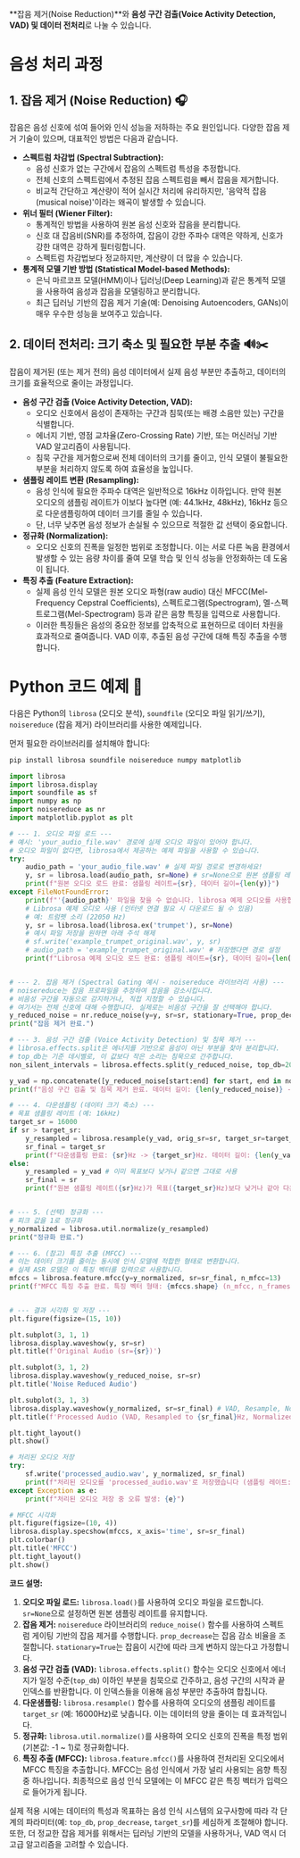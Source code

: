 \*\*잡음 제거(Noise Reduction)\*\*와 **음성 구간 검출(Voice Activity Detection, VAD) 및 데이터 전처리**로 나눌 수 있습니다.

# 음성 처리 과정

## 1\. 잡음 제거 (Noise Reduction) 🎧

잡음은 음성 신호에 섞여 들어와 인식 성능을 저하하는 주요 원인입니다. 다양한 잡음 제거 기술이 있으며, 대표적인 방법은 다음과 같습니다.

  * **스펙트럼 차감법 (Spectral Subtraction):**
      * 음성 신호가 없는 구간에서 잡음의 스펙트럼 특성을 추정합니다.
      * 전체 신호의 스펙트럼에서 추정된 잡음 스펙트럼을 빼서 잡음을 제거합니다.
      * 비교적 간단하고 계산량이 적어 실시간 처리에 유리하지만, '음악적 잡음(musical noise)'이라는 왜곡이 발생할 수 있습니다.
  * **위너 필터 (Wiener Filter):**
      * 통계적인 방법을 사용하여 원본 음성 신호와 잡음을 분리합니다.
      * 신호 대 잡음비(SNR)를 추정하여, 잡음이 강한 주파수 대역은 약하게, 신호가 강한 대역은 강하게 필터링합니다.
      * 스펙트럼 차감법보다 정교하지만, 계산량이 더 많을 수 있습니다.
  * **통계적 모델 기반 방법 (Statistical Model-based Methods):**
      * 은닉 마르코프 모델(HMM)이나 딥러닝(Deep Learning)과 같은 통계적 모델을 사용하여 음성과 잡음을 모델링하고 분리합니다.
      * 최근 딥러닝 기반의 잡음 제거 기술(예: Denoising Autoencoders, GANs)이 매우 우수한 성능을 보여주고 있습니다.

## 2\. 데이터 전처리: 크기 축소 및 필요한 부분 추출 🔊✂️

잡음이 제거된 (또는 제거 전의) 음성 데이터에서 실제 음성 부분만 추출하고, 데이터의 크기를 효율적으로 줄이는 과정입니다.

  * **음성 구간 검출 (Voice Activity Detection, VAD):**
      * 오디오 신호에서 음성이 존재하는 구간과 침묵(또는 배경 소음만 있는) 구간을 식별합니다.
      * 에너지 기반, 영점 교차율(Zero-Crossing Rate) 기반, 또는 머신러닝 기반 VAD 알고리즘이 사용됩니다.
      * 침묵 구간을 제거함으로써 전체 데이터의 크기를 줄이고, 인식 모델이 불필요한 부분을 처리하지 않도록 하여 효율성을 높입니다.
  * **샘플링 레이트 변환 (Resampling):**
      * 음성 인식에 필요한 주파수 대역은 일반적으로 16kHz 이하입니다. 만약 원본 오디오의 샘플링 레이트가 이보다 높다면 (예: 44.1kHz, 48kHz), 16kHz 등으로 다운샘플링하여 데이터 크기를 줄일 수 있습니다.
      * 단, 너무 낮추면 음성 정보가 손실될 수 있으므로 적절한 값 선택이 중요합니다.
  * **정규화 (Normalization):**
      * 오디오 신호의 진폭을 일정한 범위로 조정합니다. 이는 서로 다른 녹음 환경에서 발생할 수 있는 음량 차이를 줄여 모델 학습 및 인식 성능을 안정화하는 데 도움이 됩니다.
  * **특징 추출 (Feature Extraction):**
      * 실제 음성 인식 모델은 원본 오디오 파형(raw audio) 대신 MFCC(Mel-Frequency Cepstral Coefficients), 스펙트로그램(Spectrogram), 멜-스펙트로그램(Mel-Spectrogram) 등과 같은 음향 특징을 입력으로 사용합니다.
      * 이러한 특징들은 음성의 중요한 정보를 압축적으로 표현하므로 데이터 차원을 효과적으로 줄여줍니다. VAD 이후, 추출된 음성 구간에 대해 특징 추출을 수행합니다.

# Python 코드 예제 🐍

다음은 Python의 `librosa` (오디오 분석), `soundfile` (오디오 파일 읽기/쓰기), `noisereduce` (잡음 제거) 라이브러리를 사용한 예제입니다.

먼저 필요한 라이브러리를 설치해야 합니다:

```bash
pip install librosa soundfile noisereduce numpy matplotlib
```

```python
import librosa
import librosa.display
import soundfile as sf
import numpy as np
import noisereduce as nr
import matplotlib.pyplot as plt

# --- 1. 오디오 파일 로드 ---
# 예시: 'your_audio_file.wav' 경로에 실제 오디오 파일이 있어야 합니다.
# 오디오 파일이 없다면, librosa에서 제공하는 예제 파일을 사용할 수 있습니다.
try:
    audio_path = 'your_audio_file.wav' # 실제 파일 경로로 변경하세요!
    y, sr = librosa.load(audio_path, sr=None) # sr=None으로 원본 샘플링 레이트 유지
    print(f"원본 오디오 로드 완료: 샘플링 레이트={sr}, 데이터 길이={len(y)}")
except FileNotFoundError:
    print(f"'{audio_path}' 파일을 찾을 수 없습니다. librosa 예제 오디오를 사용합니다.")
    # Librosa 예제 오디오 사용 (인터넷 연결 필요 시 다운로드 될 수 있음)
    # 예: 트럼펫 소리 (22050 Hz)
    y, sr = librosa.load(librosa.ex('trumpet'), sr=None)
    # 예시 파일 저장을 원하면 아래 주석 해제
    # sf.write('example_trumpet_original.wav', y, sr)
    # audio_path = 'example_trumpet_original.wav' # 저장했다면 경로 설정
    print(f"Librosa 예제 오디오 로드 완료: 샘플링 레이트={sr}, 데이터 길이={len(y)}")


# --- 2. 잡음 제거 (Spectral Gating 예시 - noisereduce 라이브러리 사용) ---
# noisereduce는 잡음 프로파일을 추정하여 잡음을 감소시킵니다.
# 비음성 구간을 자동으로 감지하거나, 직접 지정할 수 있습니다.
# 여기서는 전체 신호에 대해 수행합니다. 실제로는 비음성 구간을 잘 선택해야 합니다.
y_reduced_noise = nr.reduce_noise(y=y, sr=sr, stationary=True, prop_decrease=0.8)
print("잡음 제거 완료.")

# --- 3. 음성 구간 검출 (Voice Activity Detection) 및 침묵 제거 ---
# librosa.effects.split은 에너지를 기반으로 음성이 아닌 부분을 찾아 분리합니다.
# top_db는 기준 데시벨로, 이 값보다 작은 소리는 침묵으로 간주합니다.
non_silent_intervals = librosa.effects.split(y_reduced_noise, top_db=20) # top_db 값은 조절 필요

y_vad = np.concatenate([y_reduced_noise[start:end] for start, end in non_silent_intervals])
print(f"음성 구간 검출 및 침묵 제거 완료. 데이터 길이: {len(y_reduced_noise)} -> {len(y_vad)}")

# --- 4. 다운샘플링 (데이터 크기 축소) ---
# 목표 샘플링 레이트 (예: 16kHz)
target_sr = 16000
if sr > target_sr:
    y_resampled = librosa.resample(y_vad, orig_sr=sr, target_sr=target_sr)
    sr_final = target_sr
    print(f"다운샘플링 완료: {sr}Hz -> {target_sr}Hz. 데이터 길이: {len(y_vad)} -> {len(y_resampled)}")
else:
    y_resampled = y_vad # 이미 목표보다 낮거나 같으면 그대로 사용
    sr_final = sr
    print(f"원본 샘플링 레이트({sr}Hz)가 목표({target_sr}Hz)보다 낮거나 같아 다운샘플링을 수행하지 않았습니다.")


# --- 5. (선택) 정규화 ---
# 피크 값을 1로 정규화
y_normalized = librosa.util.normalize(y_resampled)
print("정규화 완료.")

# --- 6. (참고) 특징 추출 (MFCC) ---
# 이는 데이터 크기를 줄이는 동시에 인식 모델에 적합한 형태로 변환합니다.
# 실제 ASR 모델은 이 특징 벡터를 입력으로 사용합니다.
mfccs = librosa.feature.mfcc(y=y_normalized, sr=sr_final, n_mfcc=13)
print(f"MFCC 특징 추출 완료. 특징 벡터 형태: {mfccs.shape} (n_mfcc, n_frames)")


# --- 결과 시각화 및 저장 ---
plt.figure(figsize=(15, 10))

plt.subplot(3, 1, 1)
librosa.display.waveshow(y, sr=sr)
plt.title(f'Original Audio (sr={sr})')

plt.subplot(3, 1, 2)
librosa.display.waveshow(y_reduced_noise, sr=sr)
plt.title('Noise Reduced Audio')

plt.subplot(3, 1, 3)
librosa.display.waveshow(y_normalized, sr=sr_final) # VAD, Resample, Normalize 적용된 최종 결과
plt.title(f'Processed Audio (VAD, Resampled to {sr_final}Hz, Normalized)')

plt.tight_layout()
plt.show()

# 처리된 오디오 저장
try:
    sf.write('processed_audio.wav', y_normalized, sr_final)
    print(f"처리된 오디오를 'processed_audio.wav'로 저장했습니다 (샘플링 레이트: {sr_final}Hz).")
except Exception as e:
    print(f"처리된 오디오 저장 중 오류 발생: {e}")

# MFCC 시각화
plt.figure(figsize=(10, 4))
librosa.display.specshow(mfccs, x_axis='time', sr=sr_final)
plt.colorbar()
plt.title('MFCC')
plt.tight_layout()
plt.show()

```

**코드 설명:**

1.  **오디오 파일 로드:** `librosa.load()`를 사용하여 오디오 파일을 로드합니다. `sr=None`으로 설정하면 원본 샘플링 레이트를 유지합니다.
2.  **잡음 제거:** `noisereduce` 라이브러리의 `reduce_noise()` 함수를 사용하여 스펙트럼 게이팅 기반의 잡음 제거를 수행합니다. `prop_decrease`는 잡음 감소 비율을 조절합니다. `stationary=True`는 잡음이 시간에 따라 크게 변하지 않는다고 가정합니다.
3.  **음성 구간 검출 (VAD):** `librosa.effects.split()` 함수는 오디오 신호에서 에너지가 일정 수준(`top_db`) 이하인 부분을 침묵으로 간주하고, 음성 구간의 시작과 끝 인덱스를 반환합니다. 이 인덱스들을 이용해 음성 부분만 추출하여 합칩니다.
4.  **다운샘플링:** `librosa.resample()` 함수를 사용하여 오디오의 샘플링 레이트를 `target_sr` (예: 16000Hz)로 낮춥니다. 이는 데이터의 양을 줄이는 데 효과적입니다.
5.  **정규화:** `librosa.util.normalize()`를 사용하여 오디오 신호의 진폭을 특정 범위 (기본값: -1 \~ 1)로 정규화합니다.
6.  **특징 추출 (MFCC):** `librosa.feature.mfcc()`를 사용하여 전처리된 오디오에서 MFCC 특징을 추출합니다. MFCC는 음성 인식에서 가장 널리 사용되는 음향 특징 중 하나입니다. 최종적으로 음성 인식 모델에는 이 MFCC 같은 특징 벡터가 입력으로 들어가게 됩니다.

실제 적용 시에는 데이터의 특성과 목표하는 음성 인식 시스템의 요구사항에 따라 각 단계의 파라미터(예: `top_db`, `prop_decrease`, `target_sr`)를 세심하게 조절해야 합니다.
또한, 더 정교한 잡음 제거를 위해서는 딥러닝 기반의 모델을 사용하거나, VAD 역시 더 고급 알고리즘을 고려할 수 있습니다.
